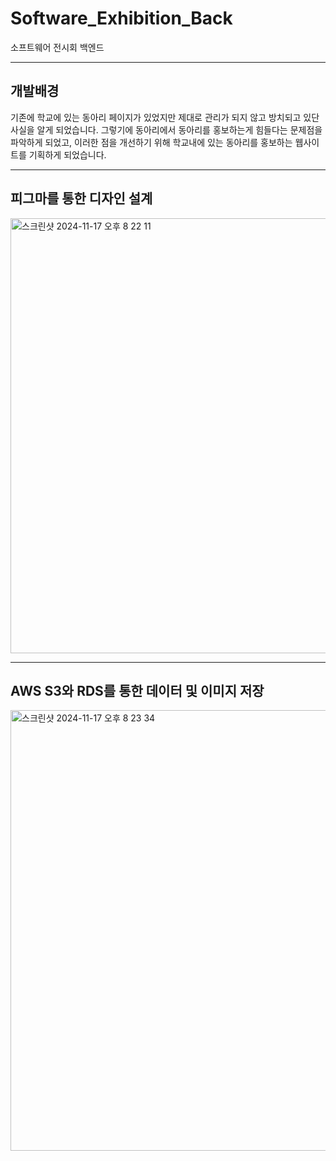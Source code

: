 # Software_Exhibition_Back
소프트웨어 전시회 백엔드


---

## 개발배경
기존에 학교에 있는 동아리 페이지가 있었지만 제대로 관리가 되지 않고 방치되고 있단 사실을 알게 되었습니다. 
그렇기에 동아리에서 동아리를 홍보하는게 힘들다는 문제점을 파악하게 되었고, 이러한 점을 개선하기 위해 학교내에 있는 동아리를 홍보하는 웹사이트를 기획하게 되었습니다.

---

## 피그마를 통한 디자인 설계

<img width="696" alt="스크린샷 2024-11-17 오후 8 22 11" src="https://github.com/user-attachments/assets/cffc0f0c-3061-4771-9a58-207574594517">


---

## AWS S3와 RDS를 통한 데이터 및 이미지 저장

<img width="705" alt="스크린샷 2024-11-17 오후 8 23 34" src="https://github.com/user-attachments/assets/7b77d34c-1bcc-4a5a-8817-997af0b1d58c">
